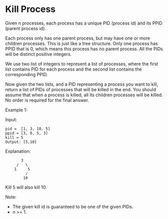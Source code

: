 # Kill Process
 
Given n processes, each process has a unique PID (process id) and its PPID (parent process id).

Each process only has one parent process, but may have one or more children processes. This is just like a tree structure. Only one process has PPID that is 0, which means this process has no parent process. All the PIDs will be distinct positive integers.

We use two list of integers to represent a list of processes, where the first list contains PID for each process and the second list contains the corresponding PPID.

Now given the two lists, and a PID representing a process you want to kill, return a list of PIDs of processes that will be killed in the end. You should assume that when a process is killed, all its children processes will be killed. No order is required for the final answer.

Example 1:

Input: 

    pid =  [1, 3, 10, 5]
    ppid = [3, 0, 5, 3]
    kill = 5
    Output: [5,10]

Explanation: 

           3
         /   \
        1     5
             /
            10
            
Kill 5 will also kill 10.
 
Note:

* The given kill id is guaranteed to be one of the given PIDs.
* n >= 1.
